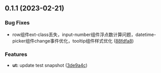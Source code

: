 ## 0.1.1 (2023-02-21)


### Bug Fixes

* row组件ext-class丢失，input-number组件浮点数计算问题，datetime-picker组件change事件优化，tooltip组件样式优化 ([88fdfa8](https://github.com/weimob-tech/titian-weapp/commit/88fdfa80c445527e9910f9752d76aaf2cb3cb942))


### Features

* **ut:** update test snapshot ([3de9a4c](https://github.com/weimob-tech/titian-weapp/commit/3de9a4cfb61418ea01693b7ba324eaf6ea3655ad))




